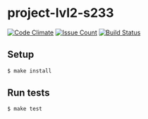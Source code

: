 # project-lvl2-s233

[![Code Climate](https://codeclimate.com/github/romanoffivan/javascript-package/badges/gpa.svg)](https://codeclimate.com/github/romanoffivan/javascript-package)
[![Issue Count](https://codeclimate.com/github/romanoffivan/javascript-package/badges/issue_count.svg)](https://codeclimate.com/github/romanoffivan/javascript-package)
[![Build Status](https://travis-ci.org/romanoffivan/project-lvl2-s233.svg?branch=master)](https://travis-ci.org/romanoffivan/project-lvl2-s233)

## Setup

```sh
$ make install
```

## Run tests

```sh
$ make test
```